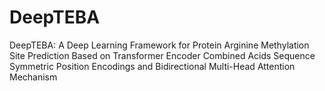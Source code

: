# DeepTEBA
DeepTEBA: A Deep Learning Framework for Protein Arginine Methylation Site Prediction Based on Transformer Encoder Combined Acids Sequence Symmetric Position Encodings and Bidirectional Multi-Head Attention Mechanism
